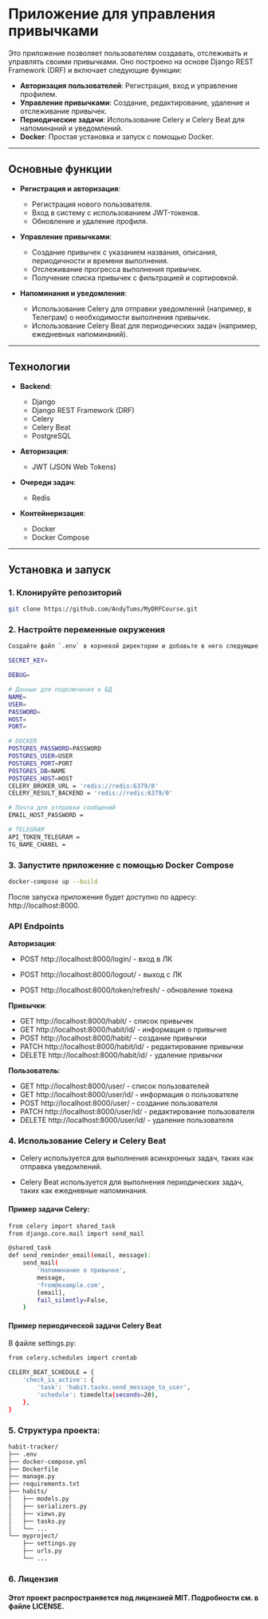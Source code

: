 # Приложение для управления привычками

Это приложение позволяет пользователям создавать, отслеживать и управлять своими привычками. Оно построено на основе Django REST Framework (DRF) и включает следующие функции:

- **Авторизация пользователей**: Регистрация, вход и управление профилем.
- **Управление привычками**: Создание, редактирование, удаление и отслеживание привычек.
- **Периодические задачи**: Использование Celery и Celery Beat для напоминаний и уведомлений.
- **Docker**: Простая установка и запуск с помощью Docker.

---

## Основные функции

- **Регистрация и авторизация**:
  - Регистрация нового пользователя.
  - Вход в систему с использованием JWT-токенов.
  - Обновление и удаление профиля.

- **Управление привычками**:
  - Создание привычек с указанием названия, описания, периодичности и времени выполнения.
  - Отслеживание прогресса выполнения привычек.
  - Получение списка привычек с фильтрацией и сортировкой.

- **Напоминания и уведомления**:
  - Использование Celery для отправки уведомлений (например, в Телеграм) о необходимости выполнения привычек.
  - Использование Celery Beat для периодических задач (например, ежедневных напоминаний).

---

## Технологии

- **Backend**:
  - Django
  - Django REST Framework (DRF)
  - Celery
  - Celery Beat
  - PostgreSQL

- **Авторизация**:
  - JWT (JSON Web Tokens)

- **Очереди задач**:
  - Redis

- **Контейнеризация**:
  - Docker
  - Docker Compose

---

## Установка и запуск

### 1. Клонируйте репозиторий

```bash
git clone https://github.com/AndyTums/MyDRFCourse.git
````

### 2. Настройте переменные окружения
```bash
Создайте файл `.env` в корневой директории и добавьте в него следующие переменные:

SECRET_KEY=

DEBUG=

# Данные для подключения к БД
NAME=
USER=
PASSWORD=
HOST=
PORT=

# DOCKER
POSTGRES_PASSWORD=PASSWORD
POSTGRES_USER=USER
POSTGRES_PORT=PORT
POSTGRES_DB=NAME
POSTGRES_HOST=HOST
CELERY_BROKER_URL = 'redis://redis:6379/0'
CELERY_RESULT_BACKEND = 'redis://redis:6379/0'

# Почта для отправки сообщений
EMAIL_HOST_PASSWORD =

# TELEGRAM
API_TOKEN_TELEGRAM =
TG_NAME_CHANEL =
```

### 3. Запустите приложение с помощью Docker Compose

```bash
docker-compose up --build
```

После запуска приложение будет доступно по адресу: http://localhost:8000.

### API Endpoints

**Авторизация**:

  - POST http://localhost:8000/login/ - вход в ЛК
  - POST http://localhost:8000/logout/ - выход с ЛК

  - POST http://localhost:8000/token/refresh/ - обновление токена

**Привычки**:

  - GET http://localhost:8000/habit/ - список привычек
  - GET http://localhost:8000/habit/id/ - информация о привычке
  - POST http://localhost:8000/habit/ - создание привычки
  - PATCH http://localhost:8000/habit/id/ - редактирование привычки
  - DELETE http://localhost:8000/habit/id/ - удаление привычки

**Пользователь**:

  - GET http://localhost:8000/user/ - список пользователей
  - GET http://localhost:8000/user/id/ - информация о пользователе
  - POST http://localhost:8000/user/ - создание пользователя
  - PATCH http://localhost:8000/user/id/ - редактирование пользователя
  - DELETE http://localhost:8000/user/id/ - удаление пользователя


### 4. Использование Celery и Celery Beat

- Celery используется для выполнения асинхронных задач, таких как отправка уведомлений.

- Celery Beat используется для выполнения периодических задач, таких как ежедневные напоминания.

#### Пример задачи Celery:
``` bash
from celery import shared_task
from django.core.mail import send_mail

@shared_task
def send_reminder_email(email, message):
    send_mail(
        'Напоминание о привычке',
        message,
        'from@example.com',
        [email],
        fail_silently=False,
    )
```

#### Пример периодической задачи Celery Beat
В файле settings.py:
``` bash
from celery.schedules import crontab

CELERY_BEAT_SCHEDULE = {
    'check_is_active': {
        'task': 'habit.tasks.send_message_to_user',
        'schedule': timedelta(seconds=20),
    },
}
```

### 5. Структура проекта:
``` bash
habit-tracker/
├── .env
├── docker-compose.yml
├── Dockerfile
├── manage.py
├── requirements.txt
├── habits/
│   ├── models.py
│   ├── serializers.py
│   ├── views.py
│   ├── tasks.py
│   └── ...
└── myproject/
    ├── settings.py
    ├── urls.py
    └── ...
```
### 6. Лицензия

#### Этот проект распространяется под лицензией MIT. Подробности см. в файле LICENSE.
